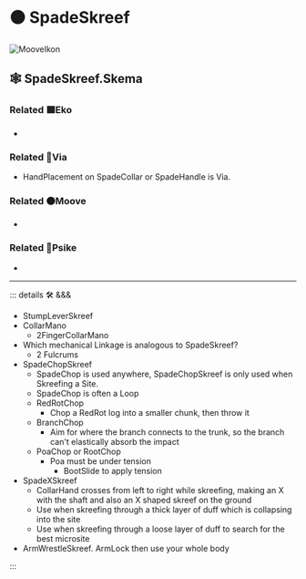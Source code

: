 # 🟠 <mooves>SpadeSkreef</mooves>

![MooveIkon](/Moove/Moove_Ikon.png)

## 🕸 SpadeSkreef.Skema

### Related 🟩<ekos>Eko</ekos>

-

### Related 🔻<via>Via</via>

- HandPlacement on SpadeCollar or SpadeHandle is Via.

### Related 🟠<mooves>Moove</mooves>

-

### Related 💜<psike>Psike</psike>

-

---

<!-- =================================================== -->
<!-- =================================================== -->
<!-- =================================================== -->
<!-- =================================================== -->
<!-- =================================================== -->
::: details 🛠 <dev>&&&</dev>

- StumpLeverSkreef
- CollarMano
    - 2FingerCollarMano
- Which mechanical Linkage is analogous to SpadeSkreef?
    - 2 Fulcrums
- SpadeChopSkreef
    - SpadeChop is used anywhere, SpadeChopSkreef is only used when Skreefing a Site.
    - SpadeChop is often a Loop
    - RedRotChop
        - Chop a RedRot log into a smaller chunk, then throw it
    - BranchChop
        - Aim for where the branch connects to the trunk, so the branch can't elastically absorb the impact
    - PoaChop or RootChop
        - Poa must be under tension
            - BootSlide to apply tension
- SpadeXSkreef
    - CollarHand crosses from left to right while skreefing, making an X with the shaft and also an X shaped skreef on the ground
    - Use when skreefing through a thick layer of duff which is collapsing into the site
    - Use when skreefing through a loose layer of duff to search for the best microsite
- ArmWrestleSkreef. ArmLock then use your whole body

:::

